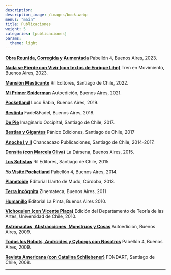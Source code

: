 ```yaml
---
description:
description_image: /images/book.webp
menus: "main"
title: Publicaciones
weight: 5
categories: [publicaciones]
params:
  theme: light
---
```


**[Obra Reunida, Corregida y Aumentada](/publicaciones/obra/)**
Pabellón 4, Buenos Aires, 2023.

**[Nada se Pierde con Vivir (con textos de Enrique Lihn)](/publicaciones/nada/)**
Tren en Movimiento, Buenos Aires, 2023.

**[Mansión Masticante](/publicaciones/mansion/)**
Ril Editores, Santiago de Chile, 2022.

 **[Mi Primer Spiderman](/publicaciones/spiderman/)**
Autoedición, Buenos Aires, 2021.

 **[Pocketland](/publicaciones/pocketland/)**
Loco Rabia, Buenos Aires, 2019.

**[Bestinta](/publicaciones/bestinta/)**
 Fadel&Fadel, Buenos Aires, 2018.

**[De Pie](/publicaciones/de_pie/)**
Imaginario Occipital, Santiago de Chile, 2017.

**[Bestias y Gigantes](/publicaciones/bestias)** 
Pánico Ediciones, Santiago de Chile, 2017

 **[Anoche I y II](/publicaciones/anoche/)**
Chancacazo Publicaciones, Santiago de Chile, 2014-2017.

**[Densita (con Marcela Oliva)](/publicaciones/densita/)**
La Dársena, Buenos Aires, 2015.

**[Los Sofistas](/publicaciones/sofistas/)** 
Ril Editores, Santiago de Chile, 2015.

**[Yo Visité Pocketland](visite/)**
Pabellón 4, Buenos Aires, 2014.

 **[Planetoide](/publicaciones/planetoide/)**
Editorial Llanto de Mudo, Córdoba, 2013.

**[Terra Incógnita](/publicaciones/terra/)** 
Zinemateca, Buenos Aires, 2011

 **[Humanillo](/publicaciones/humanillo/)**
Editorial La Pinta, Buenos Aires 2010.

 **[Vichoquien (con Vicente Plaza)](/publicaciones/vichoquien/)**
Edición del Departamento de Teoría de las Artes, Universidad de Chile, 2010. 

**[Astronautas, Abstracciones, Monstruos y Cosas](/publicaciones/astronautas/)**
Autoedición, Buenos Aires, 2009.

**[Todos los Robots, Androides y Cyborgs con Nosotros](robots/)**
Pabellón 4, Buenos Aires, 2009.

**[Revista Americana (con Catalina Schliebener)](/publicaciones/revista/)** 
FONDART, Santiago de Chile, 2008. 

---

